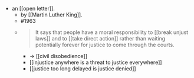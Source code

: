 - an [[open letter]].
  - by [[Martin Luther King]].
  - #1963
  - > It says that people have a moral responsibility to [[break unjust laws]] and to [[take direct action]] rather than waiting potentially forever for justice to come through the courts.
    - -> [[civil disobedience]]
    - [[injustice anywhere is a threat to justice everywhere]]
    - [[justice too long delayed is justice denied]]
